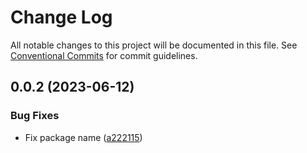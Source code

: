 # Change Log

All notable changes to this project will be documented in this file.
See [Conventional Commits](https://conventionalcommits.org) for commit guidelines.

## 0.0.2 (2023-06-12)

### Bug Fixes

- Fix package name ([a222115](https://github.com/HAECHI-LABS/face-aptos-adapter/commit/a222115cb5423291dfd82beff43883275c6d730c))
